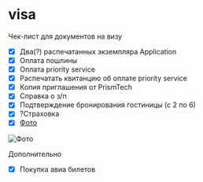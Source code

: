 visa
====

Чек-лист для документов на визу

* [x] Два(?) распечатанных экземпляра Application
* [x] Оплата пошлины
* [x] Оплата priority service
* [x] Распечатать квитанцию об оплате priority service
* [x] Копия приглашения от PrismTech
* [x] Справка о з/п
* [x] Подтверждение бронирования гостиницы (с 2 по 6)
* [x] ?Страховка 
* [x] [Фото](https://www.gov.uk/photos-for-passports)

![Фото](https://assets.digital.cabinet-office.gov.uk/static/passport_photos_outline.jpg)

Дополнительно
* [x] Покупка авиа билетов
